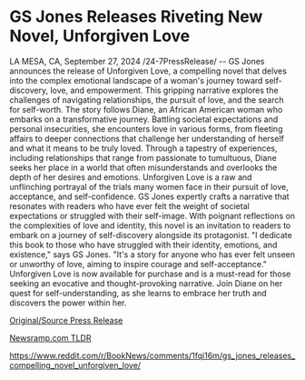 # GS Jones Releases Riveting New Novel, Unforgiven Love

LA MESA, CA, September 27, 2024 /24-7PressRelease/ -- GS Jones announces the release of Unforgiven Love, a compelling novel that delves into the complex emotional landscape of a woman's journey toward self-discovery, love, and empowerment. This gripping narrative explores the challenges of navigating relationships, the pursuit of love, and the search for self-worth.  The story follows Diane, an African American woman who embarks on a transformative journey. Battling societal expectations and personal insecurities, she encounters love in various forms, from fleeting affairs to deeper connections that challenge her understanding of herself and what it means to be truly loved. Through a tapestry of experiences, including relationships that range from passionate to tumultuous, Diane seeks her place in a world that often misunderstands and overlooks the depth of her desires and emotions.  Unforgiven Love is a raw and unflinching portrayal of the trials many women face in their pursuit of love, acceptance, and self-confidence. GS Jones expertly crafts a narrative that resonates with readers who have ever felt the weight of societal expectations or struggled with their self-image. With poignant reflections on the complexities of love and identity, this novel is an invitation to readers to embark on a journey of self-discovery alongside its protagonist.  "I dedicate this book to those who have struggled with their identity, emotions, and existence," says GS Jones. "It's a story for anyone who has ever felt unseen or unworthy of love, aiming to inspire courage and self-acceptance."  Unforgiven Love is now available for purchase and is a must-read for those seeking an evocative and thought-provoking narrative. Join Diane on her quest for self-understanding, as she learns to embrace her truth and discovers the power within her. 

[Original/Source Press Release](https://www.24-7pressrelease.com/press-release/514756/gs-jones-releases-riveting-new-novel-unforgiven-love)
                    

[Newsramp.com TLDR](None) 

https://www.reddit.com/r/BookNews/comments/1fqi16m/gs_jones_releases_compelling_novel_unforgiven_love/